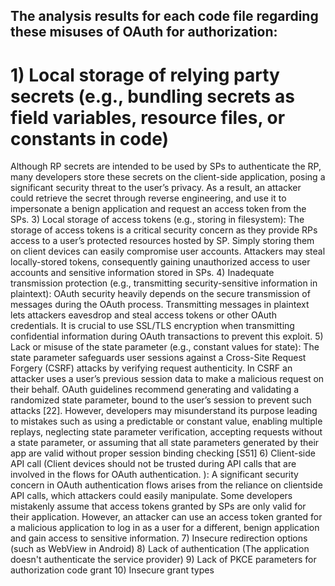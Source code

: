 ## The analysis results for each code file regarding these misuses of OAuth for authorization:

# 1) Local storage of relying party secrets (e.g.,  bundling secrets as field variables, resource files, or constants in code)
   Although RP secrets are intended to be used by SPs to authenticate the RP, many developers store these secrets on the client-side application, posing a significant security threat to the user’s privacy. As a result, an attacker could retrieve the secret through reverse engineering, and use it to impersonate a benign application and request an access token from the SPs.
3) Local storage of access tokens (e.g., storing in filesystem): The storage of access tokens is a critical security concern as they provide RPs access to a user’s protected resources hosted by SP. Simply storing them on client devices can easily compromise user accounts. Attackers may steal locally-stored tokens, consequently gaining unauthorized access to user accounts and sensitive information stored in SPs.
4) Inadequate transmission protection (e.g., transmitting security-sensitive information in plaintext): OAuth security heavily depends on the secure transmission of messages during the OAuth process. Transmitting messages in plaintext lets attackers eavesdrop and steal access tokens or other OAuth credentials. It is crucial to use SSL/TLS encryption when transmitting confidential information during OAuth transactions to prevent this exploit.
5) Lack or misuse of the state parameter (e.g., constant values for state): The state parameter safeguards user sessions against a Cross-Site Request Forgery (CSRF) attacks by verifying request authenticity. In CSRF an attacker uses a user’s previous session data to make a malicious request on their behalf. OAuth guidelines recommend generating and validating a randomized state parameter, bound to the user’s session to prevent such attacks [22]. However, developers may misunderstand its purpose leading to mistakes such as using a predictable or constant value, enabling multiple replays, neglecting state parameter verification, accepting requests without a state parameter, or assuming that all state parameters generated by their app are valid without proper session binding checking [S51]
6) Client-side API call (Client devices should not be trusted during API calls that are involved in the flows for OAuth authentication. ): A significant security concern in OAuth authentication flows arises from the reliance on clientside API calls, which attackers could easily manipulate. Some developers mistakenly assume that access tokens granted by SPs are only valid for their application. However, an attacker can use an access token granted for a malicious application to log in as a user for a different, benign application and gain access to sensitive information.
7) Insecure redirection options (such as WebView in Android)
8) Lack of authentication (The application doesn't authenticate the service provider)
9) Lack of PKCE parameters for authorization code grant
10) Insecure grant types
